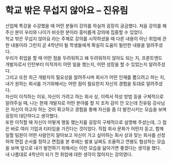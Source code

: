 학교 밖은 무섭지 않아요 – 진유림 
=========================
산업체 특강을 수강했을 때 어떤 분들이 강의를 하실까 굉장히 궁금했다. 처음 강의를 해주신 분이 우리와 나이가 비슷한 분이라 흥미롭게 강의에 집중할 수 있었다. <br> 
학교 밖은 무섭지 않아요 라는 주제로 강의를 시작하셨을 때 다른 내용이 아닌 취업에 관한 내용이라 그런지 곧 4학년이 될 학생들에게 확실히 도움이 될만한 내용을 알려주셨다. <br> 
우리가 취업을 할 때 어떤 점을 두려워하고 왜 두려워하지 않아도 되는 지, 프론트엔드 개발자로서 인턴부터 이직까지 어떤 일을 했는지, 어떤 성장을 할 수 있었는지 알려주셨다. <br>
그리고 또한 최근 개발자의 필요성을 알려주시며 회사가 어떤 인재를 뽑으려고 하는 지, 내가 원하는 회사를 가기위해서는 어떤 점이 필요한지 자신의 경험을 토대로 알려주셨다. <br>
자신이 이직하는 이유, 자신이 가려고 하는 회사 상, 이력서 작성 방법 등을 구체적으로 알려주실 때, 나는 현재 개발자로 어떤 분야를 할 지 조차 감이 안 오는데 진유림 강사님은 자신이 하고자 하는 것이 확고하고 경험을 통해 자신을 좀 더 발전시키는 모습을 보며 굉장히 대단하다고 생각했다. <br>
또한 이직할 때 자신이 어떻게 행동 했는지를 굉장히 구체적으로 설명해 주셨는데, 그 점은 바로 여러 기업과 티타임을 가진다는 것이었다. 직접 회사 문화가 어떤지 듣고, 함께 일할 팀원이 어떤 사람인지 알아보고 자신이 가고 싶어하는 회사 상과 맞는 회사를 선정하여 면접 순서를 정하고 면접을 본 후에는 발표 날짜도 조율하고 연봉도 협상하는 모습을 보며 앞으로 내가 발전하기 위해서는 이런 모습을 닮아가면 좋겠다는 생각을 했다. <br> 
내 나름대로 4학년이 되기 전 취업에 대한 생각이 많아지는 강의였다. 

